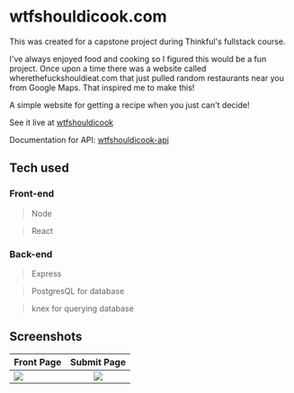# wtfshouldicook.com

This was created for a capstone project during Thinkful's fullstack course.

I've always enjoyed food and cooking so I figured this would be a fun project. Once upon a time there was a website called wherethefuckshouldieat.com that just pulled random restaurants near you from Google Maps. That inspired me to make this!

A simple website for getting a recipe when you just can't decide!

See it live at [wtfshouldicook](https://wtfshouldicook.com)

Documentation for API: [wtfshouldicook-api](https://github.com/reifnotreef/wtfshouldicook-api)

## Tech used
### Front-end
> Node

> React
### Back-end
> Express

> PostgresQL for database

> knex for querying database

## Screenshots
| Front Page    | Submit Page   |
| ------------- |:-------------:|
| <img src="https://github.com/reifnotreef/wtfshouldicook/blob/master/Screenshot_20191130-140411~2.png">     | <img src="https://github.com/reifnotreef/wtfshouldicook/blob/master/Screenshot_20191130-140419~2.png"> |




